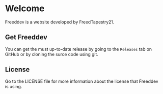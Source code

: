 # Welcome
Freeddev is a website developed by FreedTapestry21. 

## Get Freeddev
You can get the must up-to-date release by going to the `Releases` tab on GitHub or by cloning the surce code using git.

## License
Go to the LICENSE file for more information about the license that Freeddev is using.
